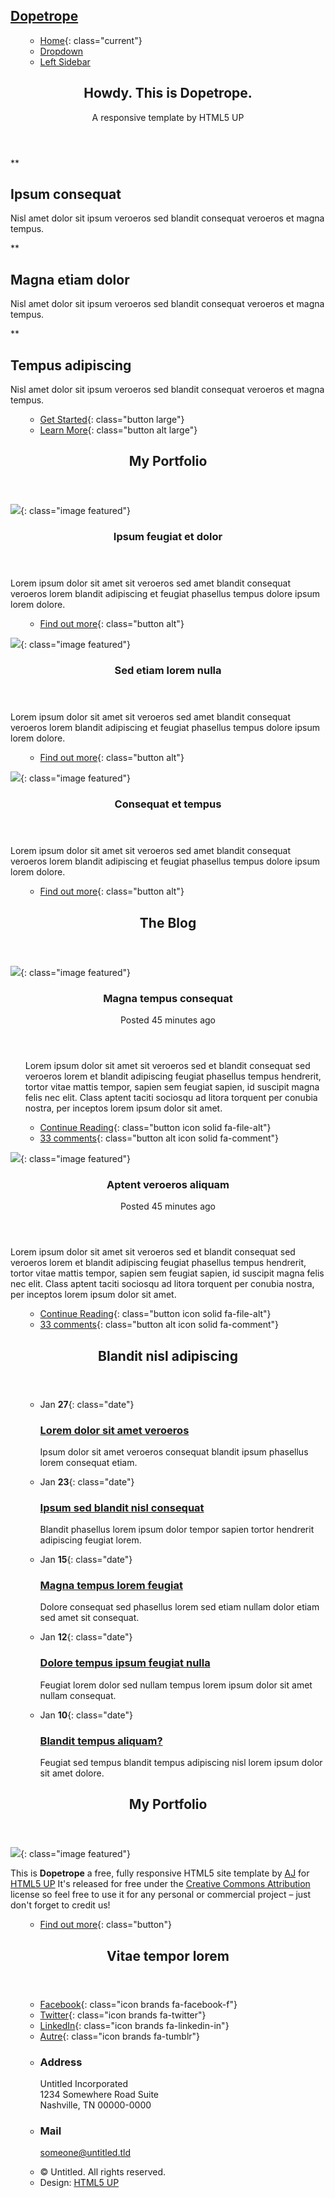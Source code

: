 <div id="page-wrapper" markdown="1">
<section id="header" markdown="1">

[Dopetrope](index.html)
=======================

<nav id="nav" markdown="1">
<ul markdown="1">

-   [Home](index.html){: class="current"}
-   [Dropdown](#)
-   [Left Sidebar](test_md.html)

</ul>
</nav>

<section id="banner" markdown="1">
<header markdown="1">

Howdy. This is Dopetrope.
-------------------------

A responsive template by HTML5 UP

</header>
</section>

<section id="intro" class="container" markdown="1">
<div class="row" markdown="1">
<div class="col-4 col-12-medium" markdown="1">
<section class="first" markdown="1">

**

Ipsum consequat
---------------

Nisl amet dolor sit ipsum veroeros sed blandit consequat veroeros et
magna tempus.

</section>
</div>
<div class="col-4 col-12-medium" markdown="1">
<section class="middle" markdown="1">

**

Magna etiam dolor
-----------------

Nisl amet dolor sit ipsum veroeros sed blandit consequat veroeros et
magna tempus.

</section>
</div>
<div class="col-4 col-12-medium" markdown="1">
<section class="last" markdown="1">

**

Tempus adipiscing
-----------------

Nisl amet dolor sit ipsum veroeros sed blandit consequat veroeros et
magna tempus.

</section>
</div>
</div>
<footer markdown="1">

<ul class="actions" markdown="1">

-   [Get Started](#){: class="button large"}
-   [Learn More](#){: class="button alt large"}

</ul>

</footer>
</section>
</section>

<!-- Main part -->

<section id="main" markdown="1">
<div class="container" markdown="1">
<div class="row" markdown="1">
<div class="col-12" markdown="1">

<!-- portefolio -->
<section markdown="1">
<header class="major" markdown="1">

My Portfolio
------------

</header>
<div class="row" markdown="1">
<div class="col-4 col-6-medium col-12-small" markdown="1">
<section class="box" markdown="1">

[![](assets/images/pic02.jpg)](#){: class="image featured"}

<header markdown="1">

### Ipsum feugiat et dolor

</header>

Lorem ipsum dolor sit amet sit veroeros sed amet blandit consequat
veroeros lorem blandit adipiscing et feugiat phasellus tempus dolore
ipsum lorem dolore.

<footer markdown="1">
<ul class="actions" markdown="1">

-   [Find out more](#){: class="button alt"}

</ul>
</footer>
</section>
</div>

<div class="col-4 col-6-medium col-12-small" markdown="1">
<section class="box" markdown="1">

[![](assets/images/pic03.jpg)](#){: class="image featured"}

<header markdown="1">

### Sed etiam lorem nulla

</header>

Lorem ipsum dolor sit amet sit veroeros sed amet blandit consequat
veroeros lorem blandit adipiscing et feugiat phasellus tempus dolore
ipsum lorem dolore.

<footer markdown="1">
<ul class="actions" markdown="1">

-   [Find out more](#){: class="button alt"}

</ul>
</footer>
</section>
</div>

<div class="col-4 col-6-medium col-12-small" markdown="1">
<section class="box" markdown="1">

[![](assets/images/pic04.jpg)](#){: class="image featured"}

<header markdown="1">

### Consequat et tempus

</header>

Lorem ipsum dolor sit amet sit veroeros sed amet blandit consequat
veroeros lorem blandit adipiscing et feugiat phasellus tempus dolore
ipsum lorem dolore.

<footer markdown="1">
<ul class="actions" markdown="1">

-   [Find out more](#){: class="button alt"}

</ul>
</footer>
</section>

</div>
</div>
</section>
</div>


<div class="col-12" markdown="1">
<section markdown="1">
<header class="major" markdown="1">

The Blog
--------

</header>
<div class="row" markdown="1">
<div class="col-6 col-12-small" markdown="1">
<section class="box" markdown="1">

[![](assets/images/pic08.jpg)](#){: class="image featured"}

<header markdown="1">

### Magna tempus consequat

Posted 45 minutes ago

</header>

</footer markdown="1">
<ul class="actions" markdown="1">

Lorem ipsum dolor sit amet sit veroeros sed et blandit consequat sed
veroeros lorem et blandit adipiscing feugiat phasellus tempus hendrerit,
tortor vitae mattis tempor, sapien sem feugiat sapien, id suscipit magna
felis nec elit. Class aptent taciti sociosqu ad litora torquent per
conubia nostra, per inceptos lorem ipsum dolor sit amet.

-   [Continue Reading](#){: class="button icon solid fa-file-alt"}
-   [33 comments](#){: class="button alt icon solid fa-comment"}

</ul>
</footer>
</section>
</div>

<div class="col-6 col-12-small" markdown="1">
<section class="box" markdown="1">

[![](assets/images/pic09.jpg)](#){: class="image featured"}

<header markdown="1">

### Aptent veroeros aliquam

Posted 45 minutes ago

</header>

Lorem ipsum dolor sit amet sit veroeros sed et blandit consequat sed
veroeros lorem et blandit adipiscing feugiat phasellus tempus hendrerit,
tortor vitae mattis tempor, sapien sem feugiat sapien, id suscipit magna
felis nec elit. Class aptent taciti sociosqu ad litora torquent per
conubia nostra, per inceptos lorem ipsum dolor sit amet.

</footer markdown="1">
<ul class="actions" markdown="1">

-   [Continue Reading](#){: class="button icon solid fa-file-alt"}
-   [33 comments](#){: class="button alt icon solid fa-comment"}

</ul>
</footer>

</div>
</section>
</div>
</div>
</div>
</section>

<!-- footer -->

<section id="footer" markdown="1">
<div class="container" markdown="1">
<div class="row" markdown="1">
<div class="col-8 col-12-medium" markdown="1">
<section markdown="1">
<header markdown="1">

Blandit nisl adipiscing
-----------------------

</header>
<ul class="dates" markdown="1">

-   Jan **27**{: class="date"}

    ### [Lorem dolor sit amet veroeros](#)

    Ipsum dolor sit amet veroeros consequat blandit ipsum phasellus
    lorem consequat etiam.

-   Jan **23**{: class="date"}

    ### [Ipsum sed blandit nisl consequat](#)

    Blandit phasellus lorem ipsum dolor tempor sapien tortor hendrerit
    adipiscing feugiat lorem.

-   Jan **15**{: class="date"}

    ### [Magna tempus lorem feugiat](#)

    Dolore consequat sed phasellus lorem sed etiam nullam dolor etiam
    sed amet sit consequat.

-   Jan **12**{: class="date"}

    ### [Dolore tempus ipsum feugiat nulla](#)

    Feugiat lorem dolor sed nullam tempus lorem ipsum dolor sit amet
    nullam consequat.

-   Jan **10**{: class="date"}

    ### [Blandit tempus aliquam?](#)

    Feugiat sed tempus blandit tempus adipiscing nisl lorem ipsum dolor
    sit amet dolore.

</ul>
</section>
</div>

<div class="col-4 col-12-medium" markdown="1">
<section markdown="1">
<header markdown="1">

My Portfolio
------------

</header>

[![](assets/images/pic10.jpg)](#){: class="image featured"}

This is **Dopetrope** a free, fully responsive HTML5 site template by
[AJ](http://twitter.com/ajlkn) for [HTML5 UP](http://html5up.net/) It's
released for free under the [Creative Commons
Attribution](http://html5up.net/license/) license so feel free to use it
for any personal or commercial project – just don't forget to credit us!

<footer markdown="1">
<ul class="actions" markdown="1">

-   [Find out more](#){: class="button"}

</ul>
</footer>
</section>
</div>

<div class="col-4 col-12-medium" markdown="1">
<section markdown="1">
<header markdown="1">

Vitae tempor lorem
------------------

</header>
<ul class="social" markdown="1">

-   [Facebook](#){: class="icon brands fa-facebook-f"}
-   [Twitter](#){: class="icon brands fa-twitter"}
-   [LinkedIn](#){: class="icon brands fa-linkedin-in"}
-   [Autre](#){: class="icon brands fa-tumblr"}

</ul>
<ul class="contact" markdown="1">

-   ### Address

    Untitled Incorporated\
     1234 Somewhere Road Suite\
     Nashville, TN 00000-0000

-   ### Mail

    [someone@untitled.tld](#)

</ul>
</section>
</div>

<div class="col-12" markdown="1">
<div id="copyright" markdown="1">
<ul class="links" markdown="1">

-   © Untitled. All rights reserved.
-   Design: [HTML5 UP](http://html5up.net)

</ul>
</div>
</div>

</div>
</div>
</section>
</div>